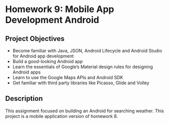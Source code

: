 # Homework 9: Mobile App Development Android

## Project Objectives
- Become familiar with Java, JSON, Android Lifecycle and Android Studio for Android app development
- Build a good-looking Android app
- Learn the essentials of Google’s Material design rules for designing Android apps
- Learn to use the Google Maps APIs and Android SDK
- Get familiar with third party libraries like Picasso, Glide and Volley

## Description
This assignment focused on building an Android for searching weather. This project is a mobile application version of homework 8.
